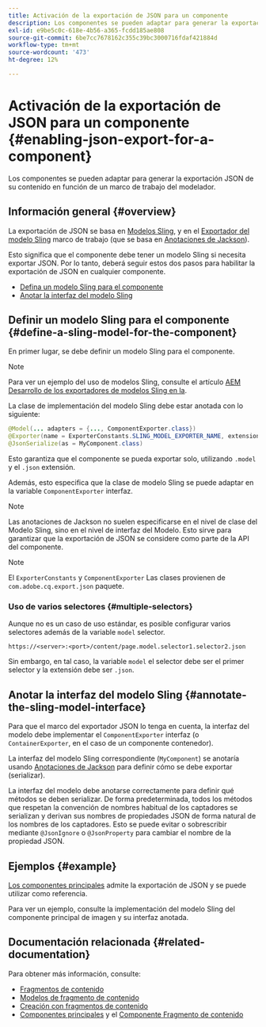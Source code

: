 ```yaml
---
title: Activación de la exportación de JSON para un componente
description: Los componentes se pueden adaptar para generar la exportación JSON de su contenido en función de un marco de trabajo del modelador.
exl-id: e9be5c0c-618e-4b56-a365-fcdd185ae808
source-git-commit: 6be7cc7678162c355c39bc3000716fdaf421884d
workflow-type: tm+mt
source-wordcount: '473'
ht-degree: 12%

---
```


# Activación de la exportación de JSON para un componente {#enabling-json-export-for-a-component}

Los componentes se pueden adaptar para generar la exportación JSON de su contenido en función de un marco de trabajo del modelador.

## Información general {#overview}

La exportación de JSON se basa en [Modelos Sling](https://sling.apache.org/documentation/bundles/models.html), y en el [Exportador del modelo Sling](https://sling.apache.org/documentation/bundles/models.html#exporter-framework-since-130) marco de trabajo (que se basa en [Anotaciones de Jackson](https://github.com/FasterXML/jackson-annotations/wiki/Jackson-Annotations)).

Esto significa que el componente debe tener un modelo Sling si necesita exportar JSON. Por lo tanto, deberá seguir estos dos pasos para habilitar la exportación de JSON en cualquier componente.

* [Defina un modelo Sling para el componente](#define-a-sling-model-for-the-component)
* [Anotar la interfaz del modelo Sling](#annotate-the-sling-model-interface)

## Definir un modelo Sling para el componente {#define-a-sling-model-for-the-component}

En primer lugar, se debe definir un modelo Sling para el componente.

>[!NOTE]
>
>Para ver un ejemplo del uso de modelos Sling, consulte el artículo [AEM Desarrollo de los exportadores de modelos Sling en la](https://experienceleague.adobe.com/docs/experience-manager-learn/foundation/development/develop-sling-model-exporter.html?lang=es).

La clase de implementación del modelo Sling debe estar anotada con lo siguiente:

```java
@Model(... adapters = {..., ComponentExporter.class})
@Exporter(name = ExporterConstants.SLING_MODEL_EXPORTER_NAME, extensions = ExporterConstants.SLING_MODEL_EXTENSION)
@JsonSerialize(as = MyComponent.class)
```

Esto garantiza que el componente se pueda exportar solo, utilizando `.model` y el `.json` extensión.

Además, esto especifica que la clase de modelo Sling se puede adaptar en la variable `ComponentExporter` interfaz.

>[!NOTE]
>
>Las anotaciones de Jackson no suelen especificarse en el nivel de clase del Modelo Sling, sino en el nivel de interfaz del Modelo. Esto sirve para garantizar que la exportación de JSON se considere como parte de la API del componente.

>[!NOTE]
>
>El `ExporterConstants` y `ComponentExporter` Las clases provienen de `com.adobe.cq.export.json` paquete.

### Uso de varios selectores {#multiple-selectors}

Aunque no es un caso de uso estándar, es posible configurar varios selectores además de la variable `model` selector.

```
https://<server>:<port>/content/page.model.selector1.selector2.json
```

Sin embargo, en tal caso, la variable `model` el selector debe ser el primer selector y la extensión debe ser `.json`.

## Anotar la interfaz del modelo Sling {#annotate-the-sling-model-interface}

Para que el marco del exportador JSON lo tenga en cuenta, la interfaz del modelo debe implementar el `ComponentExporter` interfaz (o `ContainerExporter`, en el caso de un componente contenedor).

La interfaz del modelo Sling correspondiente (`MyComponent`) se anotaría usando [Anotaciones de Jackson](https://github.com/FasterXML/jackson-annotations/wiki/Jackson-Annotations) para definir cómo se debe exportar (serializar).

La interfaz del modelo debe anotarse correctamente para definir qué métodos se deben serializar. De forma predeterminada, todos los métodos que respetan la convención de nombres habitual de los captadores se serializan y derivan sus nombres de propiedades JSON de forma natural de los nombres de los captadores. Esto se puede evitar o sobrescribir mediante `@JsonIgnore` o `@JsonProperty` para cambiar el nombre de la propiedad JSON.

## Ejemplos {#example}

[Los componentes principales](https://experienceleague.adobe.com/docs/experience-manager-core-components/using/introduction.html?lang=es) admite la exportación de JSON y se puede utilizar como referencia.

Para ver un ejemplo, consulte la implementación del modelo Sling del componente principal de imagen y su interfaz anotada.

## Documentación relacionada {#related-documentation}

Para obtener más información, consulte:

* [Fragmentos de contenido](/help/sites-cloud/administering/content-fragments/content-fragments.md)
* [Modelos de fragmento de contenido](/help/sites-cloud/administering/content-fragments/content-fragments-models.md)
* [Creación con fragmentos de contenido](/help/sites-cloud/authoring/fundamentals/content-fragments.md)
* [Componentes principales](https://experienceleague.adobe.com/docs/experience-manager-core-components/using/introduction.html?lang=es) y el [Componente Fragmento de contenido](https://experienceleague.adobe.com/docs/experience-manager-core-components/using/components/content-fragment-component.html?lang=es)
